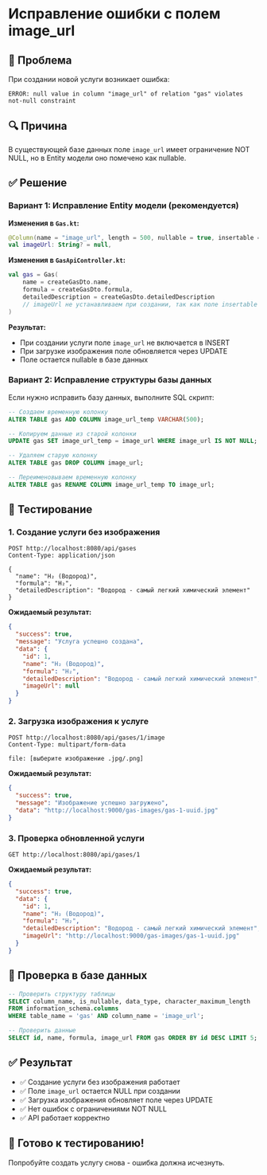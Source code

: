 # Исправление ошибки с полем image_url

## 🚨 Проблема

При создании новой услуги возникает ошибка:
```
ERROR: null value in column "image_url" of relation "gas" violates not-null constraint
```

## 🔍 Причина

В существующей базе данных поле `image_url` имеет ограничение NOT NULL, но в Entity модели оно помечено как nullable.

## ✅ Решение

### Вариант 1: Исправление Entity модели (рекомендуется)

**Изменения в `Gas.kt`:**
```kotlin
@Column(name = "image_url", length = 500, nullable = true, insertable = false, updatable = true)
val imageUrl: String? = null,
```

**Изменения в `GasApiController.kt`:**
```kotlin
val gas = Gas(
    name = createGasDto.name,
    formula = createGasDto.formula,
    detailedDescription = createGasDto.detailedDescription
    // imageUrl не устанавливаем при создании, так как поле insertable = false
)
```

**Результат:**
- При создании услуги поле `image_url` не включается в INSERT
- При загрузке изображения поле обновляется через UPDATE
- Поле остается nullable в базе данных

### Вариант 2: Исправление структуры базы данных

Если нужно исправить базу данных, выполните SQL скрипт:

```sql
-- Создаем временную колонку
ALTER TABLE gas ADD COLUMN image_url_temp VARCHAR(500);

-- Копируем данные из старой колонки
UPDATE gas SET image_url_temp = image_url WHERE image_url IS NOT NULL;

-- Удаляем старую колонку
ALTER TABLE gas DROP COLUMN image_url;

-- Переименовываем временную колонку
ALTER TABLE gas RENAME COLUMN image_url_temp TO image_url;
```

## 🧪 Тестирование

### 1. Создание услуги без изображения

```http
POST http://localhost:8080/api/gases
Content-Type: application/json

{
  "name": "H₂ (Водород)",
  "formula": "H₂",
  "detailedDescription": "Водород - самый легкий химический элемент"
}
```

**Ожидаемый результат:**
```json
{
  "success": true,
  "message": "Услуга успешно создана",
  "data": {
    "id": 1,
    "name": "H₂ (Водород)",
    "formula": "H₂",
    "detailedDescription": "Водород - самый легкий химический элемент",
    "imageUrl": null
  }
}
```

### 2. Загрузка изображения к услуге

```http
POST http://localhost:8080/api/gases/1/image
Content-Type: multipart/form-data

file: [выберите изображение .jpg/.png]
```

**Ожидаемый результат:**
```json
{
  "success": true,
  "message": "Изображение успешно загружено",
  "data": "http://localhost:9000/gas-images/gas-1-uuid.jpg"
}
```

### 3. Проверка обновленной услуги

```http
GET http://localhost:8080/api/gases/1
```

**Ожидаемый результат:**
```json
{
  "success": true,
  "data": {
    "id": 1,
    "name": "H₂ (Водород)",
    "formula": "H₂",
    "detailedDescription": "Водород - самый легкий химический элемент",
    "imageUrl": "http://localhost:9000/gas-images/gas-1-uuid.jpg"
  }
}
```

## 🔧 Проверка в базе данных

```sql
-- Проверить структуру таблицы
SELECT column_name, is_nullable, data_type, character_maximum_length
FROM information_schema.columns
WHERE table_name = 'gas' AND column_name = 'image_url';

-- Проверить данные
SELECT id, name, formula, image_url FROM gas ORDER BY id DESC LIMIT 5;
```

## ✅ Результат

- ✅ Создание услуги без изображения работает
- ✅ Поле `image_url` остается NULL при создании
- ✅ Загрузка изображения обновляет поле через UPDATE
- ✅ Нет ошибок с ограничениями NOT NULL
- ✅ API работает корректно

## 🚀 Готово к тестированию!

Попробуйте создать услугу снова - ошибка должна исчезнуть.
